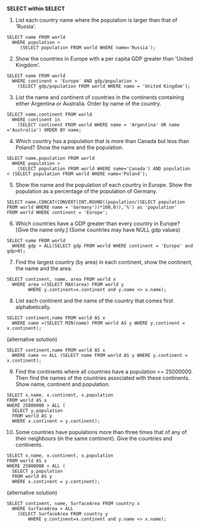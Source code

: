 **SELECT within SELECT**
1) List each country name where the population is larger than that of 'Russia'.
```
SELECT name FROM world
  WHERE population >
     (SELECT population FROM world WHERE name='Russia');
```
2) Show the countries in Europe with a per capita GDP greater than 'United Kingdom'.
```
SELECT name FROM world 
  WHERE continent = 'Europe' AND gdp/population > 
    (SELECT gdp/population FROM world WHERE name = 'United Kingdom');
```
3) List the name and continent of countries in the continents containing either Argentina or Australia. Order by name of the country. 
```
SELECT name,continent FROM world 
  WHERE continent in 
    (SELECT continent FROM world WHERE name = 'Argentina' OR name ='Australia') ORDER BY name;
```
4) Which country has a population that is more than Canada but less than Poland? Show the name and the population.
```
SELECT name,population FROM world 
  WHERE population > 
    (SELECT population FROM world WHERE name='Canada') AND population < (SELECT population FROM world WHERE name='Poland');
```
5) Show the name and the population of each country in Europe. Show the population as a percentage of the population of Germany.
  ```
  SELECT name,CONCAT(CONVERT(INT,ROUND((population/(SELECT population FROM world WHERE name = 'Germany'))*100,0)),'%') as 'population'      FROM world WHERE continent = 'Europe';
```
6) Which countries have a GDP greater than every country in Europe? [Give the name only.] (Some countries may have NULL gdp values)
```
SELECT name FROM world 
  WHERE gdp > ALL(SELECT gdp FROM world WHERE continent = 'Europe' and gdp>0);
```
7) Find the largest country (by area) in each continent, show the continent, the name and the area:
```
SELECT continent, name, area FROM world x
  WHERE area >(SELECT MAX(area) FROM world y
        WHERE y.continent=x.continent and y.name <> x.name);
```
8) List each continent and the name of the country that comes first alphabetically.
```
SELECT continent,name FROM world AS x 
  WHERE name =(SELECT MIN(name) FROM world AS y WHERE y.continent = x.continent);
```
(alternative solution)
```
SELECT continent,name FROM world AS x 
  WHERE name <= ALL (SELECT name FROM world AS y WHERE y.continent = x.continent);

```

9) Find the continents where all countries have a population <= 25000000. Then find the names of the countries associated with these continents. Show name, continent and population.
```
SELECT x.name, x.continent, x.population
FROM world AS x
WHERE 25000000 > ALL (
  SELECT y.population
  FROM world AS y
  WHERE x.continent = y.continent);
```
10) Some countries have populations more than three times that of any of their neighbours (in the same continent). Give the countries and continents.
```
SELECT x.name, x.continent, x.population
FROM world AS x
WHERE 25000000 > ALL (
  SELECT y.population
  FROM world AS y
  WHERE x.continent = y.continent);
```
(alternative solution)
```
SELECT continent, name, SurfaceArea FROM country x
  WHERE SurfaceArea > ALL
    (SELECT SurfaceArea FROM country y
        WHERE y.continent=x.continent and y.name <> x.name);
```        
